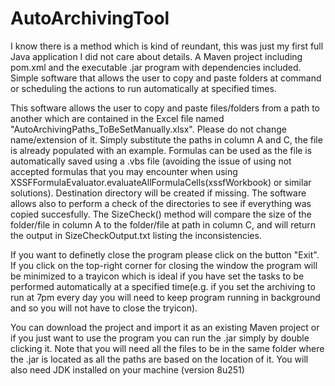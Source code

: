 # AutoArchivingTool

I know there is a method which is kind of reundant, this was just my first full Java application I did not care about details. A Maven project including pom.xml and the executable .jar program with dependencies included. Simple software that allows the user to copy and paste folders at command or scheduling the actions 
to run automatically at specified times.

This software allows the user to copy and paste files/folders from a path to another which are contained in the Excel file named "AutoArchivingPaths_ToBeSetManually.xlsx". Please do not change name/extension of it. Simply substitute the paths in column A and C, the file is already populated with an example. Formulas can be used as the file is automatically saved using a .vbs file (avoiding the issue of using not accepted formulas that you may encounter when using XSSFFormulaEvaluator.evaluateAllFormulaCells(xssfWorkbook) or similar solutions). Destination directory will be created if missing. The software allows also to perform a check of the directories to see if everything was copied succesfully. The SizeCheck() method will compare the size of the folder/file in column A to the folder/file at path in column C, and will return the output in SizeCheckOutput.txt listing the inconsistencies.

If you want to definetly close the program please click on the button "Exit". If you click on the top-right corner for closing the window the program will be minimized to a trayicon which is ideal if you have set the tasks to be performed automatically at a specified time(e.g. if you set the archiving to run at 7pm every day you will need to keep program running in background and so you will not have to close the tryicon).

You can download the project and import it as an existing Maven project or if you just want to use the program you can run the .jar simply by double clicking it. Note that you will need all the files to be in the same folder where the .jar is located as all the paths are based on the location of it. You will also need JDK installed on your machine (version 8u251)
